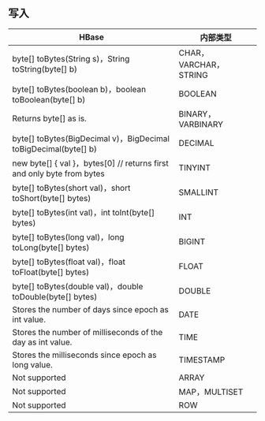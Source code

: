 ﻿## 写入

| HBase | 内部类型 | 
|---------|---------|
| byte[] toBytes(String s)，String toString(byte[] b)	| CHAR，VARCHAR，STRING| 
| byte[] toBytes(boolean b)，boolean toBoolean(byte[] b)	| BOOLEAN| 
| Returns byte[] as is.	| BINARY，VARBINARY| 
| byte[] toBytes(BigDecimal v)，BigDecimal toBigDecimal(byte[] b)	| DECIMAL| 
| new byte[] { val }，bytes[0] // returns first and only byte from bytes	| TINYINT| 
| byte[] toBytes(short val)，short toShort(byte[] bytes)	| SMALLINT| 
| byte[] toBytes(int val)，int toInt(byte[] bytes)	| INT| 
| byte[] toBytes(long val)，long toLong(byte[] bytes)	| BIGINT| 
| byte[] toBytes(float val)，float toFloat(byte[] bytes)	| FLOAT| 
| byte[] toBytes(double val)，double toDouble(byte[] bytes)	| DOUBLE| 
| Stores the number of days since epoch as int value.	| DATE| 
| Stores the number of milliseconds of the day as int value.	| TIME| 
| Stores the milliseconds since epoch as long value.	| TIMESTAMP| 
| Not supported	| ARRAY| 
| Not supported	| MAP，MULTISET| 
| Not supported| 	ROW| 
